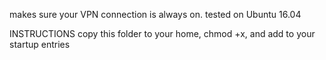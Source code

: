 makes sure your VPN connection is always on. tested on Ubuntu 16.04

INSTRUCTIONS
copy this folder to your home, chmod +x, and add to your startup entries
